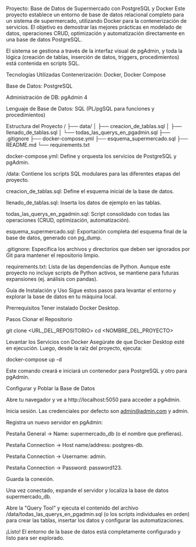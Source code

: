 Proyecto: Base de Datos de Supermercado con PostgreSQL y Docker
Este proyecto establece un entorno de base de datos relacional completo para un sistema de supermercado, utilizando Docker para la contenerización de servicios. El objetivo es demostrar las mejores prácticas en modelado de datos, operaciones CRUD, optimización y automatización directamente en una base de datos PostgreSQL.

El sistema se gestiona a través de la interfaz visual de pgAdmin, y toda la lógica (creación de tablas, inserción de datos, triggers, procedimientos) está contenida en scripts SQL.

Tecnologías Utilizadas
Contenerización: Docker, Docker Compose

Base de Datos: PostgreSQL

Administración de DB: pgAdmin 4

Lenguaje de Base de Datos: SQL (PL/pgSQL para funciones y procedimientos)

Estructura del Proyecto
/
├── data/
│   ├── creacion_de_tablas.sql
│   ├── llenado_de_tablas.sql
│   └── todas_las_querys_en_pgadmin.sql
├── .gitignore
├── docker-compose.yml
├── esquema_supermercado.sql
├── README.md
└── requirements.txt

docker-compose.yml: Define y orquesta los servicios de PostgreSQL y pgAdmin.

/data: Contiene los scripts SQL modulares para las diferentes etapas del proyecto.

creacion_de_tablas.sql: Define el esquema inicial de la base de datos.

llenado_de_tablas.sql: Inserta los datos de ejemplo en las tablas.

todas_las_querys_en_pgadmin.sql: Script consolidado con todas las operaciones (CRUD, optimización, automatización).

esquema_supermercado.sql: Exportación completa del esquema final de la base de datos, generado con pg_dump.

.gitignore: Especifica los archivos y directorios que deben ser ignorados por Git para mantener el repositorio limpio.

requirements.txt: Lista de las dependencias de Python. Aunque este proyecto no incluye scripts de Python activos, se mantiene para futuras expansiones (ej. análisis con pandas).

Guía de Instalación y Uso
Sigue estos pasos para levantar el entorno y explorar la base de datos en tu máquina local.

Prerrequisitos
Tener instalado Docker Desktop.

Pasos
Clonar el Repositorio

git clone <URL_DEL_REPOSITORIO>
cd <NOMBRE_DEL_PROYECTO>

Levantar los Servicios con Docker
Asegúrate de que Docker Desktop esté en ejecución. Luego, desde la raíz del proyecto, ejecuta:

docker-compose up -d

Este comando creará e iniciará un contenedor para PostgreSQL y otro para pgAdmin.

Configurar y Poblar la Base de Datos

Abre tu navegador y ve a http://localhost:5050 para acceder a pgAdmin.

Inicia sesión. Las credenciales por defecto son admin@admin.com y admin.

Registra un nuevo servidor en pgAdmin:

Pestaña General -> Name: supermercado_db (o el nombre que prefieras).

Pestaña Connection -> Host name/address: postgres-db.

Pestaña Connection -> Username: admin.

Pestaña Connection -> Password: password123.

Guarda la conexión.

Una vez conectado, expande el servidor y localiza la base de datos supermercado_db.

Abre la "Query Tool" y ejecuta el contenido del archivo /data/todas_las_querys_en_pgadmin.sql (o los scripts individuales en orden) para crear las tablas, insertar los datos y configurar las automatizaciones.

¡Listo! El entorno de la base de datos está completamente configurado y listo para ser explorado.